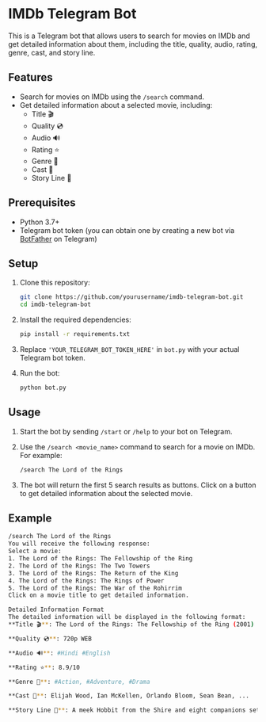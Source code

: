# IMDb Telegram Bot

This is a Telegram bot that allows users to search for movies on IMDb and get detailed information about them, including the title, quality, audio, rating, genre, cast, and story line.

## Features

- Search for movies on IMDb using the `/search` command.
- Get detailed information about a selected movie, including:
  - Title 🎬
  - Quality 💿
  - Audio 🔊
  - Rating ⭐
  - Genre 🎑
  - Cast 🤹
  - Story Line 📖

## Prerequisites

- Python 3.7+
- Telegram bot token (you can obtain one by creating a new bot via [BotFather](https://core.telegram.org/bots#botfather) on Telegram)

## Setup

1. Clone this repository:

    ```sh
    git clone https://github.com/yourusername/imdb-telegram-bot.git
    cd imdb-telegram-bot
    ```

2. Install the required dependencies:

    ```sh
    pip install -r requirements.txt
    ```

3. Replace `'YOUR_TELEGRAM_BOT_TOKEN_HERE'` in `bot.py` with your actual Telegram bot token.

4. Run the bot:

    ```sh
    python bot.py
    ```

## Usage

1. Start the bot by sending `/start` or `/help` to your bot on Telegram.
2. Use the `/search <movie_name>` command to search for a movie on IMDb. For example:

    ```sh
    /search The Lord of the Rings
    ```

3. The bot will return the first 5 search results as buttons. Click on a button to get detailed information about the selected movie.

## Example

```sh
/search The Lord of the Rings
You will receive the following response:
Select a movie:
1. The Lord of the Rings: The Fellowship of the Ring
2. The Lord of the Rings: The Two Towers
3. The Lord of the Rings: The Return of the King
4. The Lord of the Rings: The Rings of Power
5. The Lord of the Rings: The War of the Rohirrim
Click on a movie title to get detailed information.

Detailed Information Format
The detailed information will be displayed in the following format:
**Title 🎬**: The Lord of the Rings: The Fellowship of the Ring (2001)

**Quality 💿**: 720p WEB

**Audio 🔊**: #Hindi #English

**Rating ⭐**: 8.9/10

**Genre 🎑**: #Action, #Adventure, #Drama

**Cast 🤹**: Elijah Wood, Ian McKellen, Orlando Bloom, Sean Bean, ...

**Story Line 📖**: A meek Hobbit from the Shire and eight companions set out on a journey to destroy the powerful One Ring and save Middle-earth from the Dark Lord Sauron.
